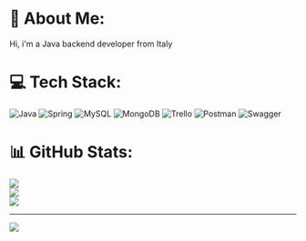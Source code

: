# 💫 About Me:
Hi, i'm a Java backend developer from Italy


# 💻 Tech Stack:
![Java](https://img.shields.io/badge/java-%23ED8B00.svg?style=for-the-badge&logo=java&logoColor=white) 
![Spring](https://img.shields.io/badge/spring-%236DB33F.svg?style=for-the-badge&logo=spring&logoColor=white) 
![MySQL](https://img.shields.io/badge/mysql-%2300f.svg?style=for-the-badge&logo=mysql&logoColor=white) 
![MongoDB](https://img.shields.io/badge/MongoDB-%234ea94b.svg?style=for-the-badge&logo=mongodb&logoColor=white) 
![Trello](https://img.shields.io/badge/Trello-%23026AA7.svg?style=for-the-badge&logo=Trello&logoColor=white) 
![Postman](https://img.shields.io/badge/Postman-FF6C37?style=for-the-badge&logo=postman&logoColor=white) 
![Swagger](https://img.shields.io/badge/-Swagger-%23Clojure?style=for-the-badge&logo=swagger&logoColor=white) 
# 📊 GitHub Stats:
![](https://github-readme-stats.vercel.app/api?username=E-lthar&theme=swift&hide_border=false&include_all_commits=false&count_private=false)<br/>
![](https://github-readme-streak-stats.herokuapp.com/?user=E-lthar&theme=swift&hide_border=false)<br/>
![](https://github-readme-stats.vercel.app/api/top-langs/?username=E-lthar&theme=swift&hide_border=false&include_all_commits=false&count_private=false&layout=compact)

---
[![](https://visitcount.itsvg.in/api?id=E-lthar&icon=0&color=0)](https://visitcount.itsvg.in)

